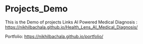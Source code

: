 # Projects_Demo
This is the Demo of projects 
Links 
AI Powered Medical Diagnosis : https://nikhilbachala.github.io/Health_Lens_AI_Medical_Diagnosis/ 

Portfolio: https://nikhilbachala.github.io/portfolio/
